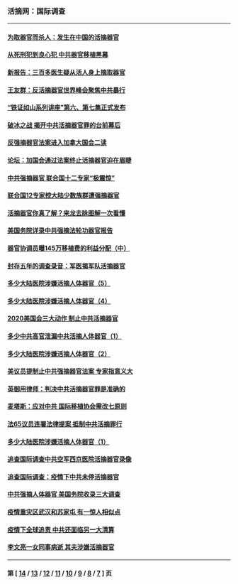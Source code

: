 ### 活摘网：国际调查
---
#### [为取器官而杀人：发生在中国的活摘器官](../../pages/nf5947/n13794731.md?11010430) 
#### [从死刑犯到良心犯 中共器官移植黑幕](../../pages/nf5947/n13764669.md?11010430) 
#### [新报告：三百多医生疑从活人身上摘取器官](../../pages/nf5947/n13703044.md?11010430) 
#### [王友群：反活摘器官世界峰会聚焦中共暴行](../../pages/nf5947/n13250738.md?11010430) 
#### [“铁证如山系列讲座”第六、第七集正式发布](../../pages/nf5947/n13106287.md?11010430) 
#### [破冰之战 揭开中共活摘器官罪的台前幕后](../../pages/nf5947/n13082457.md?11010430) 
#### [反强摘器官法案进入加拿大国会二读](../../pages/nf5947/n13033450.md?11010430) 
#### [论坛：加国会通过法案终止活摘器官迫在眉睫](../../pages/nf5947/n13029839.md?11010430) 
#### [中共强摘器官 联合国十二专家“极震惊”](../../pages/nf5947/n13024313.md?11010430) 
#### [联合国12专家控大陆少数族群遭强摘器官](../../pages/nf5947/n13023877.md?11010430) 
#### [活摘器官你真了解？来龙去脉图解一次看懂](../../pages/nf5947/n13013820.md?11010430) 
#### [美国务院详录中共强摘法轮功器官报告](../../pages/nf5947/n12944519.md?11010430) 
#### [器官协调员曝145万移植费的利益分配（中）](../../pages/nf5947/n12894547.md?11010430) 
#### [封存五年的调查录音：军医揭军队活摘器官](../../pages/nf5947/n12798692.md?11010430) 
#### [多少大陆医院涉嫌活摘人体器官（5）](../../pages/nf5947/n12768383.md?11010430) 
#### [多少大陆医院涉嫌活摘人体器官（4）](../../pages/nf5947/n12664434.md?11010430) 
#### [2020美国会三大动作 制止中共活摘器官](../../pages/nf5947/n12682004.md?11010430) 
#### [多少中共高官泄漏中共活摘人体器官（1）](../../pages/nf5947/n12671234.md?11010430) 
#### [多少大陆医院涉嫌活摘人体器官（2）](../../pages/nf5947/n12655589.md?11010430) 
#### [美议员提制止中共强摘器官法案 专家指意义大](../../pages/nf5947/n12630561.md?11010430) 
#### [英御用律师：判决中共活摘器官罪是准确的](../../pages/nf5947/n12580740.md?11010430) 
#### [麦塔斯：应对中共 国际移植协会需改七原则](../../pages/nf5947/n12514711.md?11010430) 
#### [法65议员连署法律提案 抵制中共活摘罪行](../../pages/nf5947/n12437047.md?11010430) 
#### [多少大陆医院涉嫌活摘人体器官（1）](../../pages/nf5947/n12414284.md?11010430) 
#### [追查国际调查中共空军西京医院活摘器官录像](../../pages/nf5947/n12348837.md?11010430) 
#### [追查国际调查：疫情下中共未停活摘器官](../../pages/nf5947/n12273415.md?11010430) 
#### [中共强摘人体器官 美国务院收录三大调查](../../pages/nf5947/n12181488.md?11010430) 
#### [疫情重灾区武汉和苏家屯 有一惊人相似点](../../pages/nf5947/n12150824.md?11010430) 
#### [疫情下全球追责 中共还面临另一大清算](../../pages/nf5947/n12070397.md?11010430) 
#### [李文亮一女同事病逝 其夫涉嫌活摘器官](../../pages/nf5947/n11957882.md?11010430) 

---
#### 第 [ [14](./14.md?11010430) / [13](./13.md?11010430) / [12](./12.md?11010430) / [11](./11.md?11010430) / [10](./10.md?11010430) / [9](./9.md?11010430) / [8](./8.md?11010430) / [7](./7.md?11010430) ] 页
